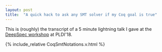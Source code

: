 ```yaml
---
layout: post
title:  "A quick hack to ask any SMT solver if my Coq goal is true"
---
```


This is (roughly) the transcript of a 5 minute lightning talk I gave at the [DeepSpec workshop](https://pldi18.sigplan.org/track/deepspec-2018-papers) at PLDI'18.

<!--more-->


{% include_relative CoqSmtNotations.v.html %}
